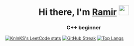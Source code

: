 <h1 align="center">Hi there, I'm <a href=" " target="_blank">Ramir</a> 
<img src="https://github.com/blackcater/blackcater/raw/main/images/Hi.gif" height="32"/></h1>
<h3 align="center">C++ beginner</h3>


[![KnlnKS's LeetCode stats](https://leetcode-stats-six.vercel.app/api?username=RamiR294&theme=dark)](https://github.com/KnlnKS/leetcode-stats)
[![GitHub Streak](https://github-readme-streak-stats.herokuapp.com/?user=Ramchike)](https://git.io/streak-stats)
[![Top Langs](https://github-readme-stats.vercel.app/api/top-langs/?username=Ramchike&layout=Compact)](https://github.com/anuraghazra/github-readme-stats)

<!--
**Ramchike/Ramchike** is a ✨ _special_ ✨ repository because its `README.md` (this file) appears on your GitHub profile.

Here are some ideas to get you started:

- 🔭 I’m currently working on ...
- 🌱 I’m currently learning ...
- 👯 I’m looking to collaborate on ...
- 🤔 I’m looking for help with ...
- 💬 Ask me about ...
- 📫 How to reach me: ...
- 😄 Pronouns: ...
- ⚡ Fun fact: ...
-->
